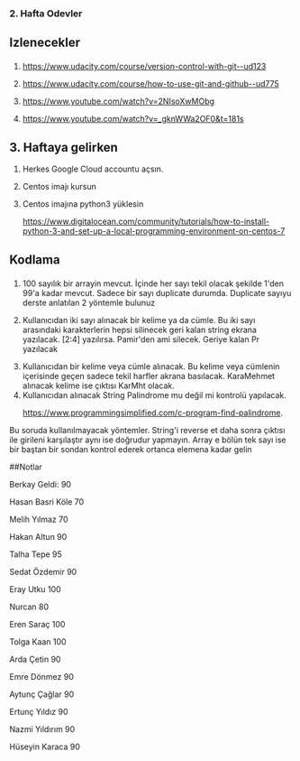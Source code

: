 ### 2. Hafta Odevler </p>
## Izlenecekler </p>
1.	https://www.udacity.com/course/version-control-with-git--ud123 </p>
2. 	https://www.udacity.com/course/how-to-use-git-and-github--ud775 </p>
3.  https://www.youtube.com/watch?v=2NIsoXwMObg </p>
4.	https://www.youtube.com/watch?v=_gknWWa2OF0&t=181s</p>

## 3. Haftaya gelirken
1. Herkes Google Cloud accountu açsın. </p>
2. Centos imajı kursun</p>
3. Centos imajına python3 yüklesin</p>
https://www.digitalocean.com/community/tutorials/how-to-install-python-3-and-set-up-a-local-programming-environment-on-centos-7


## Kodlama </p>
1. 100 sayılık bir arrayin mevcut. İçinde her sayı tekil olacak şekilde 1'den 99'a kadar mevcut. Sadece bir sayı duplicate durumda. Duplicate sayıyu derste anlatılan 2 yöntemle bulunuz</p>
2. Kullanıcıdan iki sayı alınacak bir kelime ya da cümle. Bu iki sayı arasındaki karakterlerin hepsi silinecek geri kalan string ekrana yazılacak. [2:4] yazılırsa. Pamir'den ami silecek. Geriye kalan Pr yazılacak</p>
3. Kullanıcıdan bir kelime veya cümle alınacak. Bu kelime veya cümlenin içerisinde geçen sadece tekil harfler akrana basılacak. KaraMehmet alınacak kelime ise çıktısı KarMht olacak.
4. Kullanıcıdan alınacak String Palindrome mu değil mi kontrolü yapılacak. </p>
https://www.programmingsimplified.com/c-program-find-palindrome.

Bu  soruda kullanılmayacak yöntemler. String'i reverse et daha sonra çıktısı ile girileni karşılaştır aynı ise doğrudur yapmayın. Array e bölün tek sayı ise bir baştan bir sondan kontrol ederek ortanca elemena kadar gelin


##Notlar </p>

Berkay Geldi: 90 </p>
Hasan Basri Köle 70 </p>
Melih Yılmaz 70 </p>
Hakan Altun 90 </p>
Talha Tepe 95 </p>
Sedat Özdemir 90 </p>
Eray Utku 100 </p>
Nurcan 80 </p>
Eren Saraç 100 </p>
Tolga Kaan  100 </p>
Arda Çetin 90 </p>
Emre Dönmez 90 </p>
Aytunç Çağlar 90 </p>
Ertunç Yıldız 90 </p>
Nazmi Yıldırım 90 </p>
Hüseyin Karaca 90 </p>
